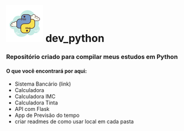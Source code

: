 # ![alt text](image-2.png) dev_python  

### Repositório criado para compilar meus estudos em Python

#### O que você encontrará por aqui:

- Sistema Bancário (link)
- Calculadora 
- Calculadora IMC 
- Calculadora Tinta
- API com Flask
- App de Previsão do tempo
- criar readmes de como usar local em cada pasta

<!-- >texto
![alt text](image.png)
![alt text](image-3.png)
![alt text](image-4.png)
![alt text](image-5.png)
![alt text](image-6.png)
# ![alt text](image-8.png)
![alt text](arquivo-python.png) -->
